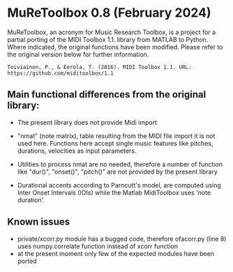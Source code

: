 # MuReToolbox 0.8 (February 2024)

MuReToolbox, an acronym for Music Research Toolbox, is a project for a partial porting of the MIDI Toolbox 1.1. library from MATLAB to Python. Where indicated, the original functions have been modified. Please refer to the original version below for further information.

    Toiviainen, P., & Eerola, T. (2016). MIDI Toolbox 1.1. URL: https://github.com/miditoolbox/1.1

## Main functional differences from the original library:

- The present library does not provide Midi import 

- "nmat" (note matrix), table resulting from the MIDI file import it is not used here. Functions here accept single music features like pitches, durations, velocities as input parameters.

- Utilities to process nmat are no needed, therefore a number of function like "dur()", "onset()", "pitch()" are not provided by the present library

- Durational accents according to Parncutt's model, are computed using Inter Onset Intervals (IOIs) while the Matlab MidiToolbox uses 'note duration'.

## Known issues
- private/xcorr.py module has a bugged code, therefore ofacorr.py (line 8) uses numpy.correlate function instead of xcorr function
- at the present moment only few of the expected modules have been ported
